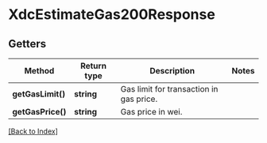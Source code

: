 # XdcEstimateGas200Response

## Getters

Method | Return type | Description | Notes
------------ | ------------- | ------------- | -------------
**getGasLimit()** | **string** | Gas limit for transaction in gas price. |
**getGasPrice()** | **string** | Gas price in wei. |

[[Back to Index]](../index.md)
